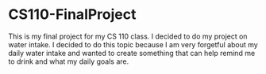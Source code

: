 # CS110-FinalProject
This is my final project for my CS 110 class. I decided to do my project on water intake. I decided to do this topic because I am very forgetful about my daily water intake and wanted to create something that can help remind me to drink and what my daily goals are.
